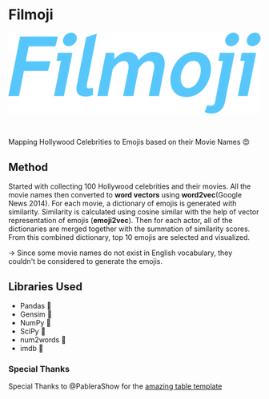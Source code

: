 # Filmoji

![Filmoji](static/img/logo.png)

<br/>

Mapping Hollywood Celebrities to Emojis based on their Movie Names :heart_eyes:

## Method

Started with collecting 100 Hollywood celebrities and their movies. All the movie names then converted to **word vectors** using **word2vec**(Google News 2014). For each movie, a dictionary of emojis is generated with similarity. Similarity is calculated using cosine similar with the help of vector representation of emojis (**emoji2vec**). Then for each actor, all of the dictionaries are merged together with the summation of similarity scores. From this combined dictionary, top 10 emojis are selected and visualized.

-> Since some movie names do not exist in English vocabulary, they couldn't be considered to generate the emojis.

## Libraries Used

* Pandas :panda_face:
* Gensim :gift:
* NumPy :1234:
* SciPy :space_invader:
* num2words :abcd:
* imdb :movie_camera:

### Special Thanks

Special Thanks to @PableraShow for the [amazing table template](https://codepen.io/PableraShow/pen/qdIsm)